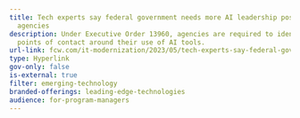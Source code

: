 ```yaml
---
title: Tech experts say federal government needs more AI leadership positions at
  agencies
description: Under Executive Order 13960, agencies are required to identify
  points of contact around their use of AI tools.
url-link: fcw.com/it-modernization/2023/05/tech-experts-say-federal-government-needs-more-ai-leadership-positions-agencies/386440/
type: Hyperlink
gov-only: false
is-external: true
filter: emerging-technology
branded-offerings: leading-edge-technologies
audience: for-program-managers
---
```

